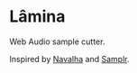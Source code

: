 Lâmina
========

Web Audio sample cutter.

Inspired by [Navalha](https://github.com/glerm/navalha) and [Samplr](http://samplr.net/).

